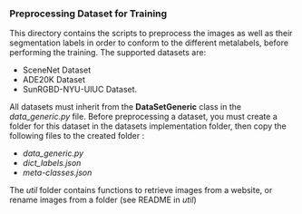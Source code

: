### Preprocessing Dataset for Training

This directory contains the scripts to preprocess the images as well as their segmentation labels in order to conform to the different metalabels, before performing the training.
The supported datasets are:
- SceneNet Dataset
- ADE20K Dataset
- SunRGBD-NYU-UIUC Dataset.

All datasets must inherit from the **DataSetGeneric** class in the *data_generic.py* file.
Before preprocessing a dataset, you must create a folder for this dataset in the datasets implementation folder, then copy the following files to the created folder :
- *data_generic.py*
- *dict_labels.json*
- *meta-classes.json*

The *util* folder contains functions to retrieve images from a website, or rename images from a folder (see README in *util*)